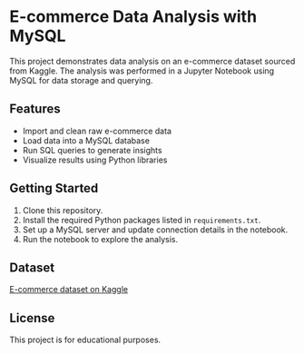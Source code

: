 # E-commerce Data Analysis with MySQL

This project demonstrates data analysis on an e-commerce dataset sourced from Kaggle. The analysis was performed in a Jupyter Notebook using MySQL for data storage and querying.

## Features
- Import and clean raw e-commerce data
- Load data into a MySQL database
- Run SQL queries to generate insights
- Visualize results using Python libraries

## Getting Started
1. Clone this repository.
2. Install the required Python packages listed in `requirements.txt`.
3. Set up a MySQL server and update connection details in the notebook.
4. Run the notebook to explore the analysis.

## Dataset
[E-commerce dataset on Kaggle](https://www.kaggle.com/)

## License
This project is for educational purposes.
